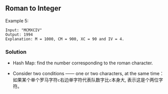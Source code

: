 ## Roman to Integer

Example 5:

```{}
Input: "MCMXCIV"
Output: 1994
Explanation: M = 1000, CM = 900, XC = 90 and IV = 4.
```



### Solution

- Hash Map: find the number corresponding to the roman character.

- Consider two conditions —— one or two characters, at the same time：如果某个单个罗马字符```c```右边单字符代表队数字比```c```本身大, 表示这是个两位字符。

